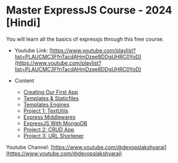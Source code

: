 # Master ExpressJS Course - 2024 [Hindi]

You will learn all the basics of expressjs through this free course.

- Youtube Link: [https://www.youtube.com/playlist?list=PLAUCMC3FfnTacdAHmDzee8DDgUHRC0YoD](https://www.youtube.com/playlist?list=PLAUCMC3FfnTacdAHmDzee8DDgUHRC0YoD)

- Content
  - [Creating Our First App](https://github.com/DevOpsLakshyaraj/expressjs-youtube-course/tree/master/firstapp)
  - [Templates & Staticfiles](https://github.com/DevOpsLakshyaraj/expressjs-youtube-course/tree/master/templates-and-staticfiles)
  - [Templates Engines](https://github.com/DevOpsLakshyaraj/expressjs-youtube-course/tree/master/template-engines)
  - [Project 1: TextUtils](https://github.com/DevOpsLakshyaraj/expressjs-youtube-course/tree/master/project-1-textutils)
  - [Express Middlewares](https://github.com/DevOpsLakshyaraj/expressjs-youtube-course/tree/master/express-middlewares)
  - [ExpressJS With MongoDB](https://github.com/DevOpsLakshyaraj/expressjs-youtube-course/tree/master/express-with-mongodb)
  - [Project 2: CRUD App](https://github.com/DevOpsLakshyaraj/expressjs-youtube-course/tree/master/project-2-crud)
  - [Project 3: URL Shortener](https://github.com/DevOpsLakshyaraj/expressjs-youtube-course/tree/master/project-3-iurls)

Youtube Channel: [https://www.youtube.com/@devopslakshyaraj](https://www.youtube.com/@devopslakshyaraj) 

